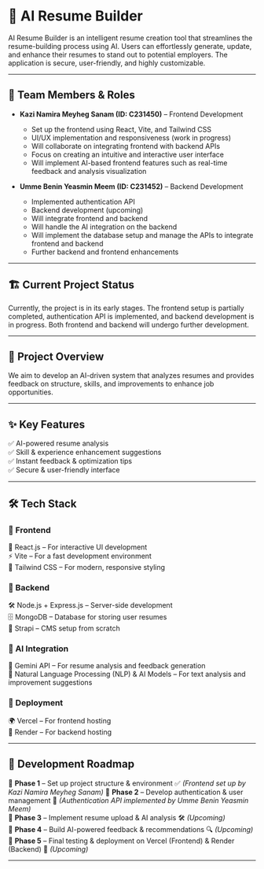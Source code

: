 # 🚀 AI Resume Builder

AI Resume Builder is an intelligent resume creation tool that streamlines the resume-building process using AI. Users can effortlessly generate, update, and enhance their resumes to stand out to potential employers. The application is secure, user-friendly, and highly customizable.

---

## 👥 Team Members & Roles

- **Kazi Namira Meyheg Sanam (ID: C231450)** – Frontend Development


  - Set up the frontend using React, Vite, and Tailwind CSS
  - UI/UX implementation and responsiveness (work in progress)
  - Will collaborate on integrating frontend with backend APIs
  - Focus on creating an intuitive and interactive user interface
  - Will implement AI-based frontend features such as real-time feedback and analysis visualization


- **Umme Benin Yeasmin Meem (ID: C231452)** – Backend Development


  - Implemented authentication API 
  - Backend development (upcoming)
  - Will integrate frontend and backend
  - Will handle the AI integration on the backend
  - Will implement the database setup and manage the APIs to integrate frontend and backend
  - Further backend and frontend enhancements



---


## 🏗️ Current Project Status

Currently, the project is in its early stages. The frontend setup is partially completed, authentication API is implemented, and backend development is in progress. Both frontend and backend will undergo further development.



---



## 🎯 Project Overview

We aim to develop an AI-driven system that analyzes resumes and provides feedback on structure, skills, and improvements to enhance job opportunities.

---

## ✨ Key Features
✅ AI-powered resume analysis  
✅ Skill & experience enhancement suggestions  
✅ Instant feedback & optimization tips  
✅ Secure & user-friendly interface  

---

## 🛠 Tech Stack

### 📌 Frontend

🚀 React.js – For interactive UI development  
⚡ Vite – For a fast development environment  
🎨 Tailwind CSS – For modern, responsive styling  

### 📌 Backend

🛠 Node.js + Express.js – Server-side development  
🗄 MongoDB – Database for storing user resumes  
📜 Strapi – CMS setup from scratch  

### 📌 AI Integration

🤖 Gemini API – For resume analysis and feedback generation  
🧠 Natural Language Processing (NLP) & AI Models – For text analysis and improvement suggestions  

### 📌 Deployment

🌍 Vercel – For frontend hosting  
🔧 Render – For backend hosting  

---

## 🚀 Development Roadmap

📌 **Phase 1** – Set up project structure & environment ✅ *(Frontend set up by Kazi Namira Meyheg Sanam)* 
📌 **Phase 2** – Develop authentication & user management 🚧 *(Authentication API implemented by Umme Benin Yeasmin Meem)*  
📌 **Phase 3** – Implement resume upload & AI analysis 🛠 *(Upcoming)*  
📌 **Phase 4** – Build AI-powered feedback & recommendations 🔍 *(Upcoming)*  
📌 **Phase 5** – Final testing & deployment on Vercel (Frontend) & Render (Backend) 🚀 *(Upcoming)*  

---
